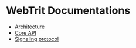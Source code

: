 # WebTrit Documentations

* [Architecture](architecture/index.md)
* [Core API](api/index.md)
* [Signaling protocol](signaling/index.md)
